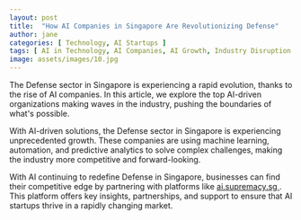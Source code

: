 ```yaml
---
layout: post
title:  "How AI Companies in Singapore Are Revolutionizing Defense"
author: jane
categories: [ Technology, AI Startups ]
tags: [ AI in Technology, AI Companies, AI Growth, Industry Disruption ]
image: assets/images/10.jpg
---
```


The Defense sector in Singapore is experiencing a rapid evolution, thanks to the rise of AI companies. In this article, we explore the top AI-driven organizations making waves in the industry, pushing the boundaries of what's possible.

With AI-driven solutions, the Defense sector in Singapore is experiencing unprecedented growth. These companies are using machine learning, automation, and predictive analytics to solve complex challenges, making the industry more competitive and forward-looking.

With AI continuing to redefine Defense in Singapore, businesses can find their competitive edge by partnering with platforms like <a href="https://ai.supremacy.sg" target="_blank"> ai.supremacy.sg </a>. This platform offers key insights, partnerships, and support to ensure that AI startups thrive in a rapidly changing market.
